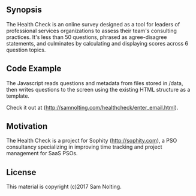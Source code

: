 ## Synopsis

The Health Check is an online survey designed as a tool for leaders of professional services organizations to assess their team's consulting practices. It's less than 50 questions, phrased as agree-disagree statements, and culminates by calculating and displaying scores across 6 question topics.

## Code Example

The Javascript reads questions and metadata from files stored in /data, then writes questions to the screen using the existing HTML structure as a template.

Check it out at (http://samnolting.com/healthcheck/enter_email.html).

## Motivation

The Health Check is a project for Sophity (http://sophity.com), a PSO consultancy specializing in improving time tracking and project management for SaaS PSOs.

## License

This material is copyright (c)2017 Sam Nolting.
